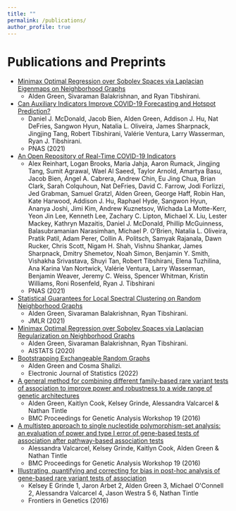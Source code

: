 ```yaml
---
title: ""
permalink: /publications/
author_profile: true
---
```


# Publications and Preprints
  * [Minimax Optimal Regression over Sobolev Spaces via Laplacian
Eigenmaps on Neighborhood Graphs](https://arxiv.org/abs/2111.07394)
    - Alden Green, Sivaraman Balakrishnan, and Ryan Tibshirani.
  * [Can Auxiliary Indicators Improve COVID-19 Forecasting and
Hotspot Prediction?](https://www.medrxiv.org/content/10.1101/2021.06.22.21259346v2)
    - Daniel J. McDonald, Jacob Bien, Alden Green, Addison J. Hu, Nat DeFries, Sangwon Hyun, Natalia L. Oliveira, James Sharpnack, Jingjing Tang, Robert Tibshirani, Valérie Ventura, Larry Wasserman, Ryan J. Tibshirani.
    - PNAS (2021)
  * [An Open Repository of Real-Time COVID-19 Indicators](https://www.medrxiv.org/content/10.1101/2021.07.12.21259660v2)
    - Alex Reinhart, Logan Brooks, Maria Jahja, Aaron Rumack, Jingjing Tang, Sumit Agrawal, Wael Al Saeed, Taylor Arnold, Amartya Basu, Jacob Bien, Ángel A. Cabrera, Andrew Chin, Eu Jing Chua, Brian Clark, Sarah Colquhoun, Nat DeFries, David C. Farrow, Jodi Forlizzi, Jed Grabman, Samuel Gratzl, Alden Green, George Haff, Robin Han, Kate Harwood, Addison J. Hu, Raphael Hyde, Sangwon Hyun, Ananya Joshi, Jimi Kim, Andrew Kuznetsov, Wichada La Motte-Kerr, Yeon Jin Lee, Kenneth Lee, Zachary C. Lipton, Michael X. Liu, Lester Mackey, Kathryn Mazaitis, Daniel J. McDonald, Phillip McGuinness, Balasubramanian Narasimhan, Michael P. O’Brien, Natalia L. Oliveira, Pratik Patil, Adam Perer, Collin A. Politsch, Samyak Rajanala, Dawn Rucker, Chris Scott, Nigam H. Shah, Vishnu Shankar, James Sharpnack, Dmitry Shemetov, Noah Simon, Benjamin Y. Smith, Vishakha Srivastava, Shuyi Tan, Robert Tibshirani, Elena Tuzhilina, Ana Karina Van Nortwick, Valérie Ventura, Larry Wasserman, Benjamin Weaver, Jeremy C. Weiss, Spencer Whitman, Kristin Williams, Roni Rosenfeld, Ryan J. Tibshirani
    - PNAS (2021)
  * [Statistical Guarantees for Local Spectral Clustering on Random
Neighborhood Graphs](https://arxiv.org/abs/1911.09714)
    - Alden Green, Sivaraman Balakrishnan, Ryan Tibshirani.
    - JMLR (2021)
  * [Minimax Optimal Regression over Sobolev Spaces via Laplacian
Regularization on Neighborhood Graphs](https://arxiv.org/abs/2106.01529)
    - Alden Green, Sivaraman Balakrishnan, Ryan Tibshirani.
    - AISTATS (2020)
  * [Bootstrapping Exchangeable Random Graphs](https://arxiv.org/abs/1711.00813)
    - Alden Green and Cosma Shalizi.
    - Electronic Journal of Statistics (2022)
  * [A general method for combining different family-based
rare variant tests of association to improve power and robustness to a wide range of genetic architectures](https://bmcproc.biomedcentral.com/articles/10.1186/s12919-016-0024-y)
    - Alden Green, Kaitlyn Cook, Kelsey Grinde, Alessandra Valcarcel & Nathan Tintle
    - BMC Proceedings for Genetic Analysis Workshop 19 (2016)
  * [A multistep approach to single nucleotide polymorphism-set analysis: an evaluation of power and type I error of gene-based tests of association after pathway-based association tests](https://bmcproc.biomedcentral.com/articles/10.1186/s12919-016-0055-4)
    - Alessandra Valcarcel, Kelsey Grinde, Kaitlyn Cook, Alden Green & Nathan Tintle
    - BMC Proceedings for Genetic Analysis Workshop 19 (2016)
  * [Illustrating, quantifying
and correcting for bias in post-hoc analysis of gene-based rare variant tests of association](https://pubmed.ncbi.nlm.nih.gov/28959274/)
    - Kelsey E Grinde 1, Jaron Arbet 2, Alden Green 3, Michael O'Connell 2, Alessandra Valcarcel 4, Jason Westra 5 6, Nathan Tintle
    - Frontiers in Genetics (2016)
